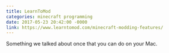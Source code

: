 ```yaml
---
title: LearnToMod
categories: minecraft programming
date: 2017-05-23 20:42:00 -0000
link: https://www.learntomod.com/minecraft-modding-features/
---
```

Something we talked about once that you can do on your Mac.